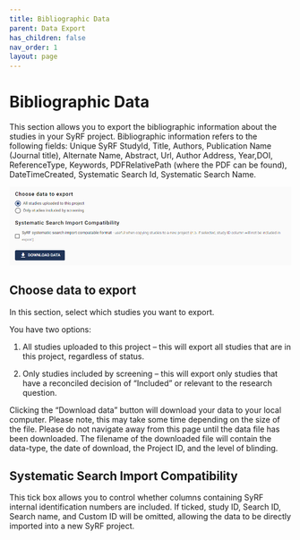 ```yaml
---
title: Bibliographic Data
parent: Data Export
has_children: false
nav_order: 1
layout: page
---
```


# Bibliographic Data

This section allows you to export the bibliographic information about the studies in your SyRF project. Bibliographic information refers to the following fields: Unique SyRF StudyId, Title, Authors, Publication Name (Journal title), Alternate Name, Abstract, Url, Author Address, Year,DOI, ReferenceType, Keywords, PDFRelativePath (where the PDF can be found), DateTimeCreated, Systematic Search Id, Systematic Search Name.  

![Bibliographic Info](figs/Fig_ExportDataBibliographic.png)

## Choose data to export  

In this section, select which studies you want to export. 

You have two options:  

1. All studies uploaded to this project – this will export all studies that are in this project, regardless of status.  

2. Only studies included by screening – this will export only studies that have a reconciled decision of “Included” or relevant to the research question.  
 
Clicking the “Download data” button will download your data to your local computer. Please note, this may take some time depending on the size of the file. Please do not navigate away from this page until the data file has been downloaded. The filename of the downloaded file will contain the data-type, the date of download, the Project ID, and the level of blinding. 

## Systematic Search Import Compatibility

This tick box allows you to control whether columns containing SyRF internal identification numbers are included. If ticked, study ID, Search ID, Search name, and Custom ID will be omitted, allowing the data to be directly imported into a new SyRF project.
